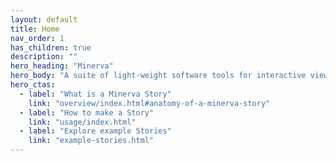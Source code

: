```yaml
---
layout: default
title: Home
nav_order: 1
has_children: true
description: ""
hero_heading: "Minerva"
hero_body: "A suite of light-weight software tools for interactive viewing and fast sharing of large image data."
hero_ctas:
  - label: "What is a Minerva Story"
    link: "overview/index.html#anatomy-of-a-minerva-story"
  - label: "How to make a Story"
    link: "usage/index.html"
  - label: "Explore example Stories"
    link: "example-stories.html"
---
```



